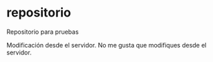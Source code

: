# repositorio
Repositorio para pruebas

Modificación desde el servidor. No me gusta que modifiques desde el servidor.
